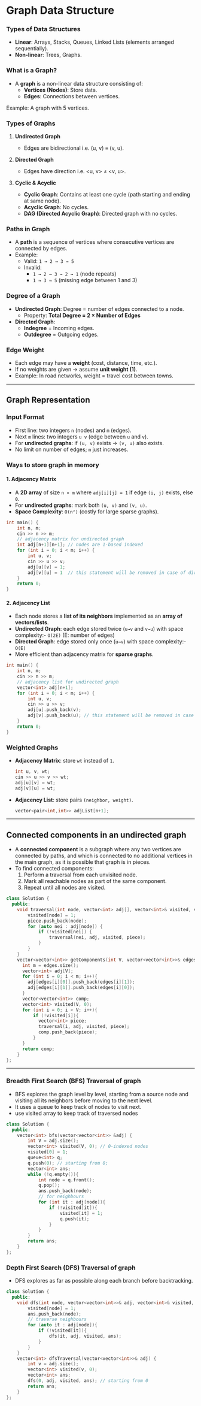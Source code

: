 # Graph Data Structure

### Types of Data Structures
- **Linear**: Arrays, Stacks, Queues, Linked Lists (elements arranged sequentially).
- **Non-linear**: Trees, Graphs.

### What is a Graph?
- A **graph** is a non-linear data structure consisting of:
  - **Vertices (Nodes)**: Store data.
  - **Edges**: Connections between vertices.

Example: A graph with 5 vertices.

### Types of Graphs
1. **Undirected Graph**
   - Edges are bidirectional i.e. (u, v) ≡ (v, u).
   
1. **Directed Graph**
   - Edges have direction i.e. <u, v> ≠ <v, u>.

1. **Cyclic & Acyclic**
   - **Cyclic Graph**: Contains at least one cycle (path starting and ending at same node).
   - **Acyclic Graph**: No cycles.
   - **DAG (Directed Acyclic Graph)**: Directed graph with no cycles.

### Paths in Graph
- A **path** is a sequence of vertices where consecutive vertices are connected by edges.
- Example:
  - Valid: `1 → 2 → 3 → 5`
  - Invalid:
    - `1 → 2 → 3 → 2 → 1` (node repeats)
    - `1 → 3 → 5` (missing edge between 1 and 3)

### Degree of a Graph
- **Undirected Graph**: Degree = number of edges connected to a node.
  - Property:  **Total Degree = 2 × Number of Edges**
- **Directed Graph**:
  - **Indegree** = Incoming edges.
  - **Outdegree** = Outgoing edges.

### Edge Weight
- Each edge may have a **weight** (cost, distance, time, etc.).
- If no weights are given → assume **unit weight (1)**.
- Example: In road networks, weight = travel cost between towns.

---

## Graph Representation

### Input Format
- First line: two integers `n` (nodes) and `m` (edges).
- Next `m` lines: two integers `u v` (edge between `u` and `v`).
- For **undirected graphs**: if `(u, v)` exists → `(v, u)` also exists.
- No limit on number of edges; `m` just increases.

### Ways to store graph in memory

#### 1. Adjacency Matrix
- A **2D array** of size `n × m` where `adj[i][j] = 1` if edge `(i, j)` exists, else `0`.
- For **undirected graphs**: mark both `(u, v)` and `(v, u)`.
- **Space Complexity**: `O(n²)` (costly for large sparse graphs).

```cpp
int main() {
    int n, m;
    cin >> n >> m;
    // adjacency matrix for undirected graph
    int adj[n+1][n+1]; // nodes are 1-based indexed
    for (int i = 0; i < m; i++) {
        int u, v;
        cin >> u >> v;
        adj[u][v] = 1;
        adj[v][u] = 1  // this statement will be removed in case of directed graph
    }
    return 0;
}
```

#### 2. Adjacency List
- Each node stores a **list of its neighbors** implemented as an **array of vectors/lists**.
- **Undirected Graph**: each edge stored twice (`u→v` and `v→u`) with space complexity:- `O(2E)` (E: number of edges)
- **Directed Graph**: edge stored only once (`u→v`) with space complexity:- `O(E)`
- More efficient than adjacency matrix for **sparse graphs**.

```cpp
int main() {
    int n, m;
    cin >> n >> m;
    // adjacency list for undirected graph
    vector<int> adj[n+1];
    for (int i = 0; i < m; i++) {
        int u, v;
        cin >> u >> v;
        adj[u].push_back(v);
        adj[v].push_back(u); // this statement will be removed in case of directed graph
    }
    return 0;
}
```

### Weighted Graphs
- **Adjacency Matrix**: store `wt` instead of `1`.
  ```cpp
  int u, v, wt;
  cin >> u >> v >> wt;
  adj[u][v] = wt;
  adj[v][u] = wt;
  ```
- **Adjacency List**: store pairs `(neighbor, weight)`.
  ```cpp
  vector<pair<int,int>> adjList[n+1];
  ```

 ---

 ## Connected components in an undirected graph

 - A **connected component** is a subgraph where any two vertices are connected by paths, and which is connected to no additional vertices in the main graph, as it is possible that graph is in pieces.
 - To find connected components:
   1. Perform a traversal from each unvisited node.
   2. Mark all reachable nodes as part of the same component.
   3. Repeat until all nodes are visited.

```cpp
class Solution {
  public:
    void traversal(int node, vector<int> adj[], vector<int>& visited, vector<int>& piece) {
        visited[node] = 1;
        piece.push_back(node);
        for (auto nei : adj[node]) {
            if (!visited[nei]) {
                traversal(nei, adj, visited, piece);
            }
        }
    }
    vector<vector<int>> getComponents(int V, vector<vector<int>>& edges) {
      int m = edges.size();
      vector<int> adj[V];
      for (int i = 0; i < m; i++){
        adj[edges[i][0]].push_back(edges[i][1]);
        adj[edges[i][1]].push_back(edges[i][0]);
      }
      vector<vector<int>> comp;
      vector<int> visited(V, 0);
      for (int i = 0; i < V; i++){
          if (!visited[i]){
            vector<int> piece;
            traversal(i, adj, visited, piece);
            comp.push_back(piece);
          }
      }
      return comp;
    }
};
```

---

### Breadth First Search (BFS) Traversal of graph

- BFS explores the graph level by level, starting from a source node and visiting all its neighbors before moving to the next level.
- It uses a queue to keep track of nodes to visit next.
- use visited array to keep track of traversed nodes

```cpp
class Solution {
  public:
    vector<int> bfs(vector<vector<int>> &adj) {
        int V = adj.size();
        vector<int> visited(V, 0); // 0-indexed nodes
        visited[0] = 1;
        queue<int> q;
        q.push(0); // starting from 0;
        vector<int> ans;
        while (!q.empty()){
            int node = q.front();
            q.pop();
            ans.push_back(node);
            // for neighbours
            for (int it : adj[node]){
                if (!visited[it]){
                    visited[it] = 1;
                    q.push(it);
                }
            }
        }
        return ans;
    }
};
```

### Depth First Search (DFS) Traversal of graph

- DFS explores as far as possible along each branch before backtracking.

```cpp
class Solution {
  public:
    void dfs(int node, vector<vector<int>>& adj, vector<int>& visited, vector<int> &ans) {
        visited[node] = 1;
        ans.push_back(node);
        // traverse neighbours
        for (auto it : adj[node]){
            if (!visited[it]){
                dfs(it, adj, visited, ans);
            }
        }
    }
    vector<int> dfsTraversal(vector<vector<int>>& adj) {
        int v = adj.size();
        vector<int> visited(v, 0);
        vector<int> ans;
        dfs(0, adj, visited, ans); // starting from 0
        return ans;
    }
};
```
